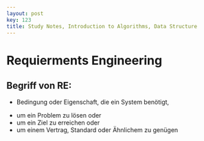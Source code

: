 ```yaml
---
layout: post
key: 123
title: Study Notes, Introduction to Algorithms, Data Structure
---
```


# Requierments Engineering
## Begriff von RE:
+ Bedingung oder Eigenschaft, die ein System benötigt,
- um ein Problem zu lösen oder 
- um ein Ziel zu erreichen oder
- um einem Vertrag, Standard oder Ähnlichem zu genügen
